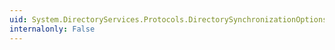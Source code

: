 ```yaml
---
uid: System.DirectoryServices.Protocols.DirectorySynchronizationOptions
internalonly: False
---
```

